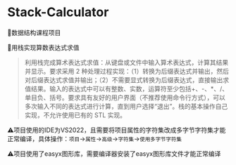 # Stack-Calculator
:book:数据结构课程项目

:rocket:用栈实现算数表达式求值

> 利用栈完成算术表达式求值：从键盘或文件中输入算术表达式，计算其结果并显示。要求采用 2 种处理过程实现：（1）转换为后缀表达式并输出，然后对后缀表达式求值并输出；（2）不需要显式转换为后缀表达式，直接输出求值结果。输入的表达式中可以有整数、实数，运算符至少包括+、-、*、/、单目负、括号。要求具有友好的用户界面（不推荐使用命令行方式），可以多次输入不同的表达式进行计算，直到用户选择“退出”。栈的基本操作自己实现，不允许使用已有的 STL 实现。

:warning:项目使用的IDE为VS2022，且需要将项目属性的字符集改成多字节字符集才能正常编译，具体操作：`项目`->`属性`->`高级`->`字符集`->`使用多字节字符集`

:warning:项目使用了easyx图形库，需要编译器安装了easyx图形库文件才能正常编译

